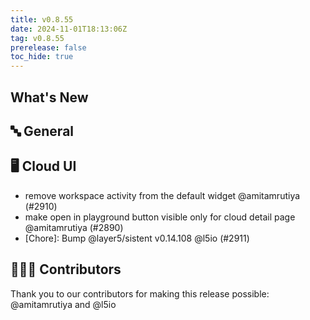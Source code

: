 ```yaml
---
title: v0.8.55
date: 2024-11-01T18:13:06Z
tag: v0.8.55
prerelease: false
toc_hide: true
---
```


## What's New
## 🔤 General
## 🖥 Cloud UI

- remove workspace activity from the default widget @amitamrutiya (#2910)
- make open in playground button visible only for cloud detail page @amitamrutiya (#2890)
- [Chore]: Bump @layer5/sistent v0.14.108 @l5io (#2911)

## 👨🏽‍💻 Contributors

Thank you to our contributors for making this release possible:
@amitamrutiya and @l5io

